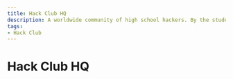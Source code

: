 ```yaml
---
title: Hack Club HQ
description: A worldwide community of high school hackers. By the students, for the students.
tags:
- Hack Club
---
```


# Hack Club HQ